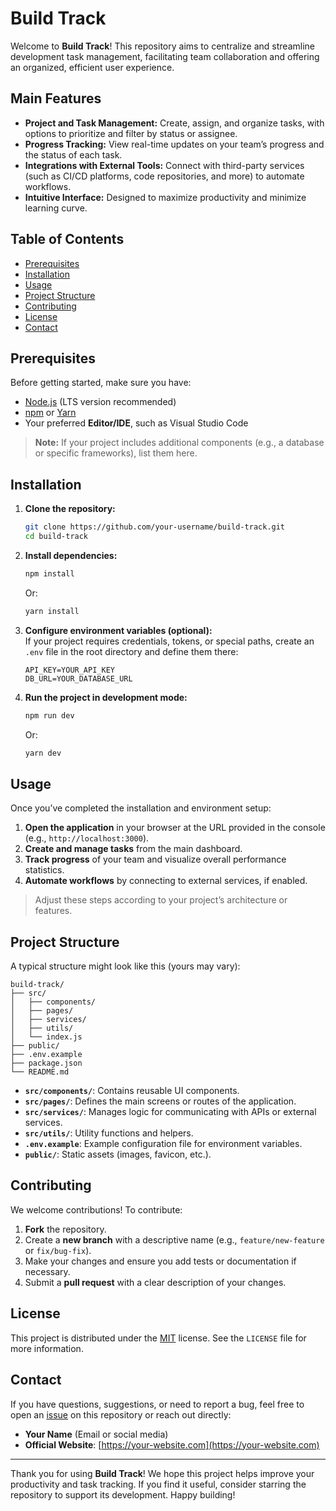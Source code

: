 # Build Track

Welcome to **Build Track**! This repository aims to centralize and streamline development task management, facilitating team collaboration and offering an organized, efficient user experience.

## Main Features

- **Project and Task Management:** Create, assign, and organize tasks, with options to prioritize and filter by status or assignee.  
- **Progress Tracking:** View real-time updates on your team’s progress and the status of each task.  
- **Integrations with External Tools:** Connect with third-party services (such as CI/CD platforms, code repositories, and more) to automate workflows.  
- **Intuitive Interface:** Designed to maximize productivity and minimize learning curve.  

## Table of Contents

- [Prerequisites](#prerequisites)  
- [Installation](#installation)  
- [Usage](#usage)  
- [Project Structure](#project-structure)  
- [Contributing](#contributing)  
- [License](#license)  
- [Contact](#contact)

## Prerequisites

Before getting started, make sure you have:

- [Node.js](https://nodejs.org/) (LTS version recommended)  
- [npm](https://www.npmjs.com/) or [Yarn](https://yarnpkg.com/)  
- Your preferred **Editor/IDE**, such as Visual Studio Code  

> **Note:** If your project includes additional components (e.g., a database or specific frameworks), list them here.

## Installation

1. **Clone the repository:**
   ```bash
   git clone https://github.com/your-username/build-track.git
   cd build-track
   ```
2. **Install dependencies:**
   ```bash
   npm install
   ```
   Or:
   ```bash
   yarn install
   ```

3. **Configure environment variables (optional):**  
   If your project requires credentials, tokens, or special paths, create an `.env` file in the root directory and define them there:
   ```
   API_KEY=YOUR_API_KEY
   DB_URL=YOUR_DATABASE_URL
   ```
4. **Run the project in development mode:**
   ```bash
   npm run dev
   ```
   Or:
   ```bash
   yarn dev
   ```

## Usage

Once you’ve completed the installation and environment setup:

1. **Open the application** in your browser at the URL provided in the console (e.g., `http://localhost:3000`).  
2. **Create and manage tasks** from the main dashboard.  
3. **Track progress** of your team and visualize overall performance statistics.  
4. **Automate workflows** by connecting to external services, if enabled.

> Adjust these steps according to your project’s architecture or features.

## Project Structure

A typical structure might look like this (yours may vary):

```
build-track/
├── src/
│   ├── components/
│   ├── pages/
│   ├── services/
│   ├── utils/
│   └── index.js
├── public/
├── .env.example
├── package.json
└── README.md
```

- **`src/components/`**: Contains reusable UI components.  
- **`src/pages/`**: Defines the main screens or routes of the application.  
- **`src/services/`**: Manages logic for communicating with APIs or external services.  
- **`src/utils/`**: Utility functions and helpers.  
- **`.env.example`**: Example configuration file for environment variables.  
- **`public/`**: Static assets (images, favicon, etc.).  

## Contributing

We welcome contributions! To contribute:

1. **Fork** the repository.  
2. Create a **new branch** with a descriptive name (e.g., `feature/new-feature` or `fix/bug-fix`).  
3. Make your changes and ensure you add tests or documentation if necessary.  
4. Submit a **pull request** with a clear description of your changes.

## License

This project is distributed under the [MIT](LICENSE) license. See the `LICENSE` file for more information.

## Contact

If you have questions, suggestions, or need to report a bug, feel free to open an [issue](https://github.com/your-username/build-track/issues) on this repository or reach out directly:

- **Your Name** (Email or social media)  
- **Official Website**: [https://your-website.com](https://your-website.com)

---

Thank you for using **Build Track**! We hope this project helps improve your productivity and task tracking. If you find it useful, consider starring the repository to support its development. Happy building!
